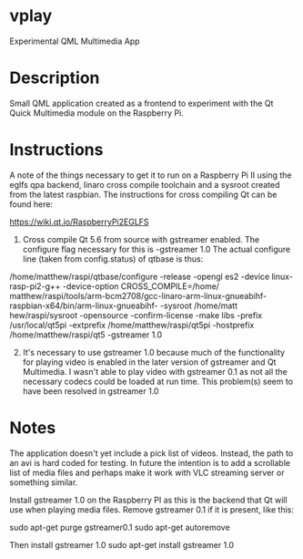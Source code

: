 # vplay
Experimental QML Multimedia App

Description
===========
Small QML application created as a frontend to experiment with the Qt Quick Multimedia module on the Raspberry Pi.

Instructions
============
A note of the things necessary to get it to run on a Raspberry Pi II using the eglfs qpa backend, linaro cross compile toolchain and a sysroot created from the latest raspbian. The instructions for cross compiling Qt can be found here:

https://wiki.qt.io/RaspberryPi2EGLFS

1. Cross compile Qt 5.6 from source with gstreamer enabled. The configure flag necessary for this is -gstreamer 1.0
The actual configure line (taken from config.status) of qtbase is thus:

/home/matthew/raspi/qtbase/configure -release -opengl es2 -device linux-rasp-pi2-g++ -device-option CROSS_COMPILE=/home/
matthew/raspi/tools/arm-bcm2708/gcc-linaro-arm-linux-gnueabihf-raspbian-x64/bin/arm-linux-gnueabihf- -sysroot /home/matt
hew/raspi/sysroot -opensource -confirm-license -make libs -prefix /usr/local/qt5pi -extprefix /home/matthew/raspi/qt5pi 
-hostprefix /home/matthew/raspi/qt5 -gstreamer 1.0

2. It's necessary to use gstreamer 1.0 because much of the functionality for playing video is enabled in the later version of gstreamer and Qt Multimedia. I wasn't able to play video with gstreamer 0.1 as not all the necessary codecs could be loaded at run time. This problem(s) seem to have been resolved in gstreamer 1.0


Notes
=====
The application doesn't yet include a pick list of videos. Instead, the path to an avi is hard coded for testing. In future the intention is to add a scrollable list of media files and perhaps make it work with VLC streaming server or something similar.

Install gstreamer 1.0 on the Raspberry PI as this is the backend that Qt will use when playing media files. Remove gstreamer 0.1 if it is present, like this:

sudo apt-get purge gstreamer0.1
sudo apt-get autoremove

Then install gstreamer 1.0
sudo apt-get install gstreamer 1.0
